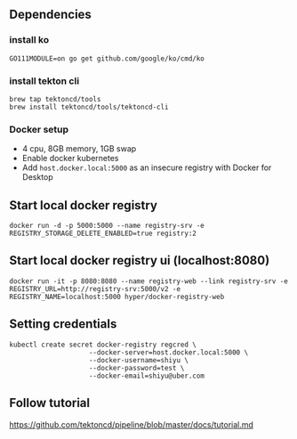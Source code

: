 ## Dependencies
### install ko
```
GO111MODULE=on go get github.com/google/ko/cmd/ko
```
### install tekton cli
```
brew tap tektoncd/tools
brew install tektoncd/tools/tektoncd-cli
```
### Docker setup
- 4 cpu, 8GB memory, 1GB swap
- Enable docker kubernetes
- Add `host.docker.local:5000` as an insecure registry with Docker for Desktop

## Start local docker registry
```
docker run -d -p 5000:5000 --name registry-srv -e REGISTRY_STORAGE_DELETE_ENABLED=true registry:2
```

## Start local docker registry ui (localhost:8080)
```
docker run -it -p 8080:8080 --name registry-web --link registry-srv -e REGISTRY_URL=http://registry-srv:5000/v2 -e REGISTRY_NAME=localhost:5000 hyper/docker-registry-web
```

## Setting credentials
```
kubectl create secret docker-registry regcred \
                    --docker-server=host.docker.local:5000 \
                    --docker-username=shiyu \
                    --docker-password=test \
                    --docker-email=shiyu@uber.com
```

## Follow tutorial
https://github.com/tektoncd/pipeline/blob/master/docs/tutorial.md
